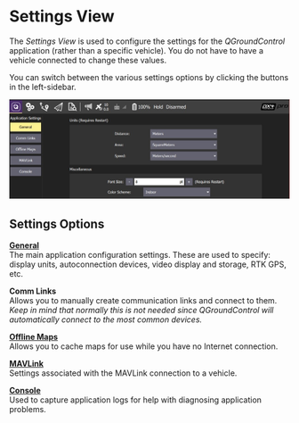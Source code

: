 # Settings View

The _Settings View_ is used to configure the settings for the _QGroundControl_ application (rather than a specific vehicle). You do not have to have a vehicle connected to change these values.

You can switch between the various settings options by clicking the buttons in the left-sidebar.

![](../../../assets/settings/settings_view.jpg)

## Settings Options

**[General](General.md)** <br />The main application configuration settings. These are used to specify: display units, autoconnection devices, video display and storage, RTK GPS, etc.

**Comm Links** <br />Allows you to manually create communication links and connect to them. _Keep in mind that normally this is not needed since QGroundControl will automatically connect to the most common devices._

**[Offline Maps](OfflineMaps.md)** <br />Allows you to cache maps for use while you have no Internet connection.

**[MAVLink](MAVLink.md)** <br />Settings associated with the MAVLink connection to a vehicle.

**[Console](console_logging.md)** <br />Used to capture application logs for help with diagnosing application problems.
